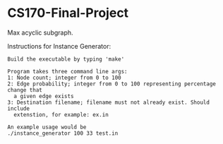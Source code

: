# CS170-Final-Project
Max acyclic subgraph.

Instructions for Instance Generator:

    Build the executable by typing 'make'

    Program takes three command line args:
    1: Node count; integer from 0 to 100
    2: Edge probability; integer from 0 to 100 representing percentage change that  
      a given edge exists
    3: Destination filename; filename must not already exist. Should include
      extenstion, for example: ex.in

    An example usage would be
    ./instance_generator 100 33 test.in